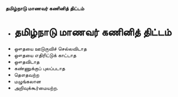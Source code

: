 **தமிழ்நாடு மாணவர் கணினித் திட்டம்**
- # தமிழ்நாடு மாணவர் கணினித் திட்டம்
- ஔதயை ஊடுருவிச் செல்லவிடாத
- ஔதயை எதிரிட்டுக் காட்டாத
- ஔதவிடாத
- கண்ணுக்குப் புலப்படாத
- தௌதவற்ற
- மழுங்கலான
- அறிவுக்கூர்மையற்ற.

